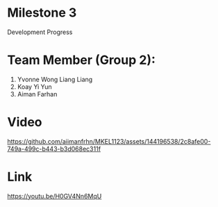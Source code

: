 # Milestone 3
Development Progress

# Team Member (Group 2): 
1. Yvonne Wong Liang Liang
2. Koay Yi Yun
3. Aiman Farhan

# Video
https://github.com/aiimanfrhn/MKEL1123/assets/144196538/2c8afe00-749a-499c-b443-b3d068ec311f

# Link
https://youtu.be/H0GV4Nn6MqU
